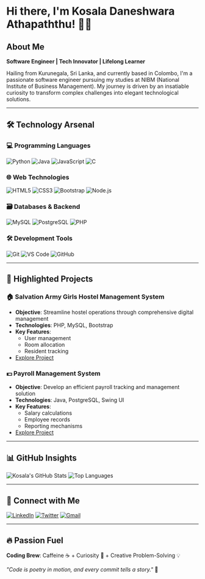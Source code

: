 # Hi there, I'm Kosala Daneshwara Athapaththu! 👋🚀

## About Me
**Software Engineer | Tech Innovator | Lifelong Learner**

Hailing from Kurunegala, Sri Lanka, and currently based in Colombo, I'm a passionate software engineer pursuing my studies at NIBM (National Institute of Business Management). My journey is driven by an insatiable curiosity to transform complex challenges into elegant technological solutions.

---

## 🛠️ Technology Arsenal

### 💻 Programming Languages
![Python](https://img.shields.io/badge/Python-3776AB?style=for-the-badge&logo=python&logoColor=white)
![Java](https://img.shields.io/badge/Java-007396?style=for-the-badge&logo=java&logoColor=white)
![JavaScript](https://img.shields.io/badge/JavaScript-F7DF1E?style=for-the-badge&logo=javascript&logoColor=black)
![C](https://img.shields.io/badge/C-A8B9CC?style=for-the-badge&logo=c&logoColor=white)

### 🌐 Web Technologies
![HTML5](https://img.shields.io/badge/HTML5-E34F26?style=for-the-badge&logo=html5&logoColor=white)
![CSS3](https://img.shields.io/badge/CSS3-1572B6?style=for-the-badge&logo=css3&logoColor=white)
![Bootstrap](https://img.shields.io/badge/Bootstrap-7952B3?style=for-the-badge&logo=bootstrap&logoColor=white)
![Node.js](https://img.shields.io/badge/Node.js-339933?style=for-the-badge&logo=nodedotjs&logoColor=white)

### 🗃️ Databases & Backend
![MySQL](https://img.shields.io/badge/MySQL-4479A1?style=for-the-badge&logo=mysql&logoColor=white)
![PostgreSQL](https://img.shields.io/badge/PostgreSQL-336791?style=for-the-badge&logo=postgresql&logoColor=white)
![PHP](https://img.shields.io/badge/PHP-777BB4?style=for-the-badge&logo=php&logoColor=white)

### 🛠️ Development Tools
![Git](https://img.shields.io/badge/Git-F05032?style=for-the-badge&logo=git&logoColor=white)
![VS Code](https://img.shields.io/badge/VS%20Code-007ACC?style=for-the-badge&logo=visual-studio-code&logoColor=white)
![GitHub](https://img.shields.io/badge/GitHub-181717?style=for-the-badge&logo=github&logoColor=white)

---

## 🌟 Highlighted Projects

### 🏠 Salvation Army Girls Hostel Management System
- **Objective**: Streamline hostel operations through comprehensive digital management
- **Technologies**: PHP, MySQL, Bootstrap
- **Key Features**: 
  - User management
  - Room allocation
  - Resident tracking
- [Explore Project](https://github.com/kosaladathapththu/Hostel-Management-System)

### 💵 Payroll Management System
- **Objective**: Develop an efficient payroll tracking and management solution
- **Technologies**: Java, PostgreSQL, Swing UI
- **Key Features**:
  - Salary calculations
  - Employee records
  - Reporting mechanisms
- [Explore Project](https://github.com/kosaladathapththu/payroll_system)

---

## 📊 GitHub Insights
![Kosala's GitHub Stats](https://github-readme-stats.vercel.app/api?username=kosaladathapththu&show_icons=true&theme=radical&include_all_commits=true&count_private=true)
![Top Languages](https://github-readme-stats.vercel.app/api/top-langs/?username=kosaladathapththu&layout=compact&theme=radical)

---

## 🤝 Connect with Me
[![LinkedIn](https://img.shields.io/badge/LinkedIn-Kosala%20Athapaththu-0A66C2?style=for-the-badge&logo=linkedin&logoColor=white)](https://www.linkedin.com/in/kosala-athapaththu-a453b9248)
[![Twitter](https://img.shields.io/badge/Twitter-@KAthapathtu-1DA1F2?style=for-the-badge&logo=twitter&logoColor=white)](https://x.com/KAthapathtu)
[![Gmail](https://img.shields.io/badge/Gmail-kosalaathapaththu1234-D14836?style=for-the-badge&logo=gmail&logoColor=white)](mailto:kosalaathapaththu1234@gmail.com)

---

## 🔥 Passion Fuel
**Coding Brew**: Caffeine ☕ + Curiosity 🧠 + Creative Problem-Solving 💡

*"Code is poetry in motion, and every commit tells a story."* 🚀
